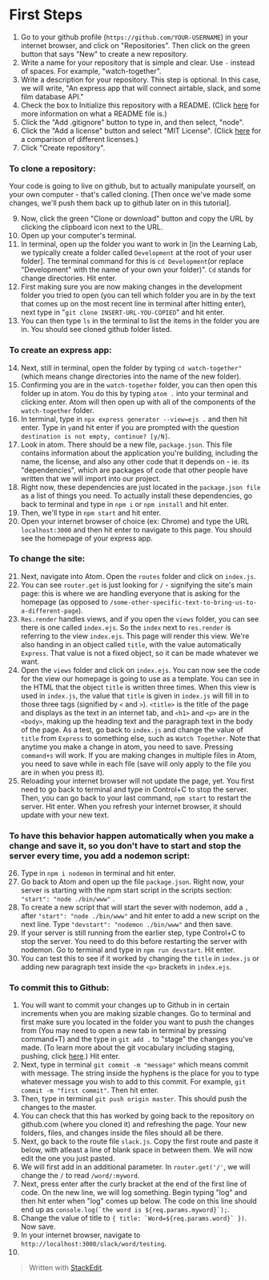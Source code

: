 
# First Steps

1. Go to your github profile (``https://github.com/YOUR-USERNAME``) in your internet browser, and click on "Repositories". Then click on the green button that says "New" to create a new repository. 
2. Write a name for your repository that is simple and clear. Use `-` instead of spaces. For example, "watch-together".
3. Write a description for your repository. This step is optional. In this case, we will write, "An express app that will connect airtable, slack, and some film database API."
4. Check the box to Initialize this repository with a README. (Click [here](https://www.makeareadme.com/) for more information on what a README file is.)
5. Click the "Add .gitignore" button to type in, and then select, "node".
6. Click the "Add a license" button and select "MIT License". (Click [here](https://en.wikipedia.org/wiki/Comparison_of_free_and_open-source_software_licences) for a comparison of different licenses.)
7. Click "Create repository".

### To clone a repository: 
Your code is going to live on github, but to actually manipulate yourself, on your own computer - that's called cloning. [Then once we've made some changes, we'll push them back up to github later on in this tutorial].

9. Now, click the green "Clone or download" button and copy the URL by clicking the clipboard icon next to the URL.
10. Open up your computer's terminal.
11. In terminal, open up the folder you want to work in [in the Learning Lab, we typically create a folder called `Development` at the root of your user folder].  The terminal command for this is `cd Development`(or replace "Development" with the name of your own your folder)". `Cd` stands for change directories. Hit enter.
12. First making sure you are now making changes in the development folder you tried to open (you can tell which folder you are in by the text that comes up on the most recent line in terminal after hitting enter), next type in "`git clone INSERT-URL-YOU-COPIED`" and hit enter.
13. You can then type `ls` in the terminal to list the items in the folder you are in. You should see cloned github folder listed.

### To create an express app:
14. Next, still in terminal, open the folder by typing `cd watch-together"` (which means change directories into the name of the new folder).
15. Confirming you are in the `watch-together` folder, you can then open this folder up in atom. You do this by typing `atom .` into your terminal and clicking enter. Atom will then open up with all of the components of the `watch-together` folder. 
16. In terminal, type in `npx express generator --view=ejs .` and then hit enter. Type in `y`and hit enter if you are prompted with the question `destination is not empty, continue? [y/N]`.
17. Look in atom. There should be a new file, `package.json`. This file contains information about the application you're building, including the name, the license, and also any other code that it depends on - ie. its "dependencies", which are packages of code that other people have written that we will import into our project. 
18. Right now, these dependencies are just located in the `package.json file` as a list of things you need. To actually install these dependencies, go back to terminal and type in `npm i` or `npm install` and hit enter. 
19. Then, we'll type in `npm start` and hit enter. 
20. Open your internet browser of choice (ex: Chrome) and type the URL `localhost:3000` and then hit enter to navigate to this page. You should see the homepage of your express app. 
### To change the site:
21. Next, navigate into Atom. Open the `routes` folder and click on `index.js`. 
22. You can see `router.get` is just looking for `/` - signifying the site's main page: this is where we are handling everyone that is asking for the homepage (as opposed to `/some-other-specific-text-to-bring-us-to-a-different-page`). 
23. `Res.render` handles views, and if you open the `views` folder, you can see there is one called `index.ejs`. So the `index` next to `res.render` is referring to the view `index.ejs`. This page will render this view. We're also handing in an object called `title`, with the value automatically `Express`. That value is not a fixed object, so it can be made whatever we want.
24. Open the `views` folder and click on `index.ejs`. You can now see the code for the view our homepage is going to use as a template. You can see in the HTML that the object `title` is written three times. When this view is used in `index.js`, the value that ``title`` is given in `index.js` will fill in to those three tags (signified by `<` and `>`). `<title>` is the title of the page and displays as the text in an internet tab, and `<h1>` and `<p>` are in the `<body>`, making up the heading text and the paragraph text in the body of the page. As a test, go back to `index.js` and change the value of `title` from `Express` to something else, such as `Watch Together`. Note that anytime you make a change in atom, you need to save. Pressing `command+s` will work. If you are making changes in multiple files in Atom, you need to save while in each file (save will only apply to the file you are in when you press it).
25. Reloading your internet browser will not update the page, yet. You first need to go back to terminal and type in Control+C to stop the server. Then, you can go back to your last command, `npm start` to restart the server. Hit enter. When you refresh your internet browser, it should update with your new text.
### To have this behavior happen automatically when you make a change and save it, so you don't have to start and stop the server every time, you add a nodemon script:
26. Type in `npm i nodemon` in terminal and hit enter.
27. Go back to Atom and open up the file `package.json`.  Right now, your server is starting with the npm start script in the scripts section:  `"start": "node ./bin/www"` .
28. To create a new script that will start the sever with nodemon, add a `,` after `"start": "node ./bin/www"` and hit enter to add a new script on the next line. Type `"devstart": "nodemon ./bin/www"` and then save.
29. If your server is still running from the earlier step, type Control+C to stop the server. You need to do this before restarting the server with nodemon. Go to terminal and type in `npm run devstart`. Hit enter. 
31. You can test this to see if it worked by changing the `title` in `index.js` or adding new paragraph text inside the `<p>` brackets in `index.ejs`.
### To commit this to Github:
1. You will want to commit your changes up to Github in in certain increments when you are making sizable changes. Go to terminal and first make sure you located in the folder you want to push the changes from (You may need to open a new tab in terminal by pressing command+T) and the type in `git add .`  to "stage" the changes you've made. (To learn more about the git vocabulary including staging, pushing, click [here](https://git-scm.com/docs/gitglossary).) Hit enter. 
2. Next, type in terminal  `git commit -m "message"` which means commit with message. The string inside the hyphens is the place for you to type whatever message you wish to add to this commit. For example, `git commit -m "first commit"`. Then hit enter.
3. Then, type in terminal `git push origin master`. This should push the changes to the master.
4. You can check that this has worked by going back to the repository on github.com (where you cloned it) and refreshing the page. Your new folders, files, and changes inside the files should all be there.
5. Next, go back to the route file `slack.js`. Copy the first route and paste it below, with atleast a line of blank space in between them. We will now edit the one you just pasted.
6. We will first add in an additional parameter. In `router.get('/'`, we will change the `/` to read `/word/:myword`.
7. Next, press enter after the curly bracket at the end of the first line of code. On the new line, we will log something. Begin typing "log" and then hit enter when "log" comes up below. The code on this line should end up as ``console.log(`the word is ${req.params.myword}`);``.
8. Change the value of title to ``{ title: `Word=${req.params.word}` })``. Now save.
9. In your internet browser, navigate to `http://localhost:3000/slack/word/testing`.
10. 
> Written with [StackEdit](https://stackedit.io/).
<!--stackedit_data:
eyJoaXN0b3J5IjpbMTcxMjk2OTQ3MSwtNzY1NTg4NTUzLC0xMD
MxNDM2OTE1LDIxMzkyNTg3MDcsNjQ4NDk3NjAwLC0xNDkxNTI4
NzY1LC0xNzc0MTY3MzExXX0=
-->